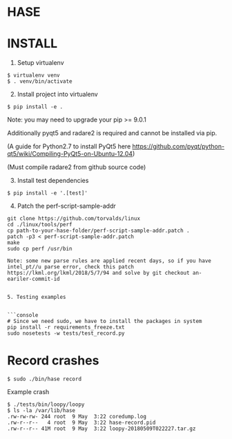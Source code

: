 # HASE

# INSTALL

1. Setup virtualenv

```console
$ virtualenv venv
$ . venv/bin/activate
```

2. Install project into virtualenv

```console
$ pip install -e .
```

Note: you may need to upgrade your pip >= 9.0.1

Additionally pyqt5 and radare2 is required and cannot be installed via pip. 

(A guide for Python2.7 to install PyQt5 here https://github.com/pyqt/python-qt5/wiki/Compiling-PyQt5-on-Ubuntu-12.04)

(Must compile radare2 from github source code)

3. Install test dependencies

```console
$ pip install -e '.[test]'
```

4. Patch the perf-script-sample-addr

```console
git clone https://github.com/torvalds/linux
cd ./linux/tools/perf
cp path-to-your-hase-folder/perf-script-sample-addr.patch .
patch -p3 < perf-script-sample-addr.patch
make
sudo cp perf /usr/bin

Note: some new parse rules are applied recent days, so if you have intel_pt//u parse error, check this patch https://lkml.org/lkml/2018/5/7/94 and solve by git checkout an-eariler-commit-id


5. Testing examples


```console
# Since we need sudo, we have to install the packages in system
pip install -r requirements_freeze.txt
sudo nosetests -w tests/test_record.py
```

# Record crashes

```console
$ sudo ./bin/hase record
```

Example crash

```console
$ ./tests/bin/loopy/loopy
$ ls -la /var/lib/hase
.rw-rw-rw- 244 root  9 May  3:22 coredump.log
.rw-r--r--   4 root  9 May  3:22 hase-record.pid
.rw-r--r-- 41M root  9 May  3:22 loopy-20180509T022227.tar.gz
```
